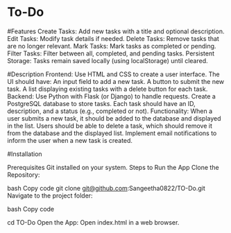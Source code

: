 # To-Do

#Features
Create Tasks: Add new tasks with a title and optional description.
Edit Tasks: Modify task details if needed.
Delete Tasks: Remove tasks that are no longer relevant.
Mark Tasks: Mark tasks as completed or pending.
Filter Tasks: Filter between all, completed, and pending tasks.
Persistent Storage: Tasks remain saved locally (using localStorage) until cleared.

#Description
Frontend:
Use HTML and CSS to create a user interface.
The UI should have:
An input field to add a new task.
A button to submit the new task.
A list displaying existing tasks with a delete button for each task.
Backend:
Use Python with Flask (or Django) to handle requests.
Create a PostgreSQL database to store tasks.
Each task should have an ID, description, and a status (e.g., completed or not).
Functionality:
When a user submits a new task, it should be added to the database and displayed in the list.
Users should be able to delete a task, which should remove it from the database and the displayed list.
Implement email notifications to inform the user when a new task is created.

#Installation

Prerequisites
Git installed on your system.
Steps to Run the App
Clone the Repository:

bash
Copy code
git clone git@github.com:Sangeetha0822/TO-Do.git
Navigate to the project folder:

bash
Copy code


cd TO-Do
Open the App:
Open index.html in a web browser.


